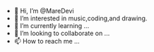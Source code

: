 - 👋 Hi, I’m @MareDevi
- 👀 I’m interested in music,coding,and drawing.
- 🌱 I’m currently learning ...
- 💞️ I’m looking to collaborate on ...
- 📫 How to reach me ...

<!---
MareDevi/MareDevi is a ✨ special ✨ repository because its `README.md` (this file) appears on your GitHub profile.
You can click the Preview link to take a look at your changes.
--->
